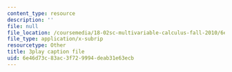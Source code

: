 ```yaml
---
content_type: resource
description: ''
file: null
file_location: /coursemedia/18-02sc-multivariable-calculus-fall-2010/6e46d73c83ac3f729994deab31e63ecb_rtEaK_Jp7zU.srt
file_type: application/x-subrip
resourcetype: Other
title: 3play caption file
uid: 6e46d73c-83ac-3f72-9994-deab31e63ecb
---
```

